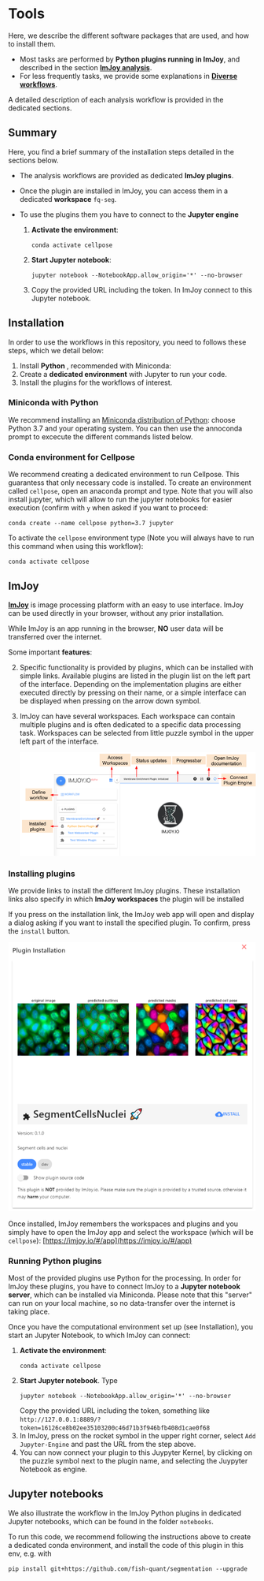 # Tools
Here, we describe the different software packages that are used, and how to install them.

* Most tasks are performed by **Python plugins running in ImJoy**, and described in the section [**ImJoy analysis**](imjoy-overview.md).
* For less frequently tasks, we provide some explanations in  [**Diverse workflows**](diverse-workflows-overview.md).

A detailed description of each analysis workflow is provided in the dedicated sections. 

## Summary
Here, you find a brief summary of the installation steps detailed in the sections below.

* The analysis workflows are provided as dedicated **ImJoy plugins**. 
* Once the plugin are installed in ImJoy, you can access them in a dedicated **workspace** `fq-seg`. 
* To use the plugins them you have to connect to the **Jupyter engine**
  
    1. **Activate the environment**: 
        ```
        conda activate cellpose
        ```
    2. **Start Jupyter notebook**: 
       ```
       jupyter notebook --NotebookApp.allow_origin='*' --no-browser
       ```
    3. Copy the provided URL including the token. In ImJoy connect to this Jupyter notebook. 

## Installation
In order to use the workflows in this repository, you need to follows these steps, which we detail below: 

1. Install **Python** , recommended with Miniconda:
0. Create a **dedicated environment** with Jupyter to run your code.
0. Install the plugins for the workflows of interest. 

### Miniconda with Python
We recommend installing an [Miniconda distribution of Python](https://docs.conda.io/en/latest/miniconda.html): choose Python 3.7 and your operating system. You  can then use the annoconda prompt to excecute the different commands listed below. 

### Conda environment for Cellpose
We recommend creating a dedicated environment to run Cellpose. This guarantess that only necessary code is installed. 
To create an environment called `cellpose`, open an anaconda prompt and type. Note that you will also install 
jupyter, which will allow to run the jupyter notebooks for easier execution (confirm with `y` when asked if you want to proceed: 

```
conda create --name cellpose python=3.7 jupyter
```

To activate the `cellpose` environment type (Note you will always have to run this command when using this workflow):
```
conda activate cellpose
```

## ImJoy
[**ImJoy**](https://imjoy.io/docs/#/) is image processing platform with an easy
 to use interface. ImJoy can be used directly in your browser, without any prior installation. 

 While ImJoy is an app running in the browser, **NO** user data will be transferred over the internet. 
 
 Some important **features**:

 2. Specific functionality is provided by plugins, which can be installed with simple links. Available 
    plugins are listed in the plugin list on the left part of the interface. Depending on the implementation 
    plugins are either executed directly by pressing on their name, or a simple interface can be displayed when
    pressing on the arrow down symbol. 
 3. ImJoy can have several workspaces. Each workspace can contain multiple plugins and is often
    dedicated to a specific data processing task. Workspaces can be selected from little puzzle symbol in the upper left part of the interface.
 
    ![imjoy-interface](img/imjoy-interface.png)


### Installing plugins
We provide links to install the different ImJoy plugins. These installation links also specify
in which **ImJoy workspaces** the plugin will be installed  

If you press on the installation link, the ImJoy web app will open and display a
dialog asking if you want to install the specified plugin. To confirm, press the `install` button.

![imjoy-interface](img/imjoy-plugin-installation.png)

Once installed, ImJoy remembers the workspaces and plugins and you simply have to
open the ImJoy app and select the workspace (which will be `cellpose`): [https://imjoy.io/#/app](https://imjoy.io/#/app)

### Running Python plugins 
Most of the provided plugins use Python for the processing. In order for ImJoy these plugins, you have 
to connect ImJoy to a **Jupyter notebook server**, which can be installed via Miniconda. Please note
that this "server" can run on your local machine, so no data-transfer over the internet is taking place. 
    
Once you have the computational environment set up (see Installation), you start an Jupyter Notebook, 
to which ImJoy can connect: 

1. **Activate the environment**:
    ```
    conda activate cellpose
    ```
2. **Start Jupyter notebook**. Type
    ```
    jupyter notebook --NotebookApp.allow_origin='*' --no-browser
    ```
    Copy the provided URL including the token, something like `http://127.0.0.1:8889/?token=16126ce8b02ee35103200c46d71b3f946bfb408d1cae0f68`
3. In ImJoy, press on the rocket symbol in the upper right corner, select `Add Jupyter-Engine` 
    and past the URL from the step above. 
4. You can now connect your plugin to this Juypyter Kernel, by clicking on the puzzle symbol 
    next to the plugin name, and selecting the Juypyter Notebook as engine.  


## Jupyter notebooks 
We also illustrate the workflow in the ImJoy Python plugins in dedicated Jupyter notebooks, which can 
be found in the folder `notebooks`. 

To run this code, we recommend following the instructions above to create a dedicated conda environment, 
and install the code of this plugin in this env, e.g. with 
```
pip install git+https://github.com/fish-quant/segmentation --upgrade
```